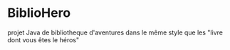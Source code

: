 # BiblioHero
projet Java de bibliotheque d'aventures dans le même style que les "livre dont vous êtes le héros"